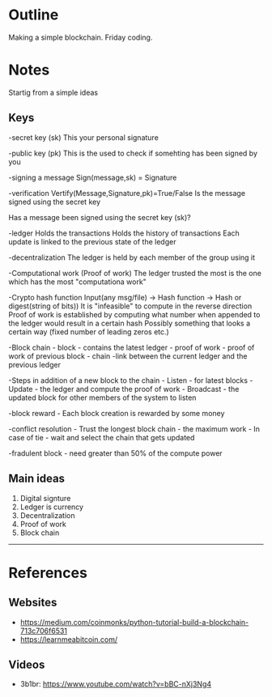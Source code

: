 # Outline

Making a simple blockchain. Friday coding.

# Notes
Startig from a simple ideas

## Keys

-secret key (sk)
	This your personal signature

-public key (pk)
	This is the used to check if somehting has been signed by you


-signing a message
	Sign(message,sk) = Signature

-verification
	Vertify(Message,Signature,pk)=True/False
		Is the message signed using the secret key


Has a message been signed using the secret key (sk)?

-ledger
	Holds the transactions
	Holds the history of transactions
	Each update is linked to the previous state of the ledger

-decentralization
	The ledger is held by each member of the group using it 

-Computational work (Proof of work)
	The ledger trusted the most is the one which has the most "computationa work"

-Crypto hash function
	Input(any msg/file) -> Hash function -> Hash or digest(string of bits))
	It is "infeasible" to compute in the reverse direction
	Proof of work is established by computing what number when appended to the ledger would result in a certain hash 
	Possibly something that looks a certain way (fixed number of leading zeros etc.)

-Block chain
	- block
		- contains the latest ledger
		- proof of work
		- proof of work of previous block
	- chain 
		-link between the current ledger and the previous ledger

-Steps in addition of a new block to the chain
	- Listen - for latest blocks
	- Update - the ledger and compute the proof of work
	- Broadcast - the updated block for other members of the system to listen
	
-block reward
	- Each block creation is rewarded by some money

-conflict resolution
	- Trust the longest block chain - the maximum work
	- In case of tie - wait and select the chain that gets updated

-fradulent block
	- need greater than 50% of the compute power 

## Main ideas
1. Digital signture
2. Ledger is currency
3. Decentralization
4. Proof of work
5. Block chain




----------------------------------------------------------------------------------------
# References

## Websites
- https://medium.com/coinmonks/python-tutorial-build-a-blockchain-713c706f6531
- https://learnmeabitcoin.com/


## Videos
- 3b1br: https://www.youtube.com/watch?v=bBC-nXj3Ng4 
